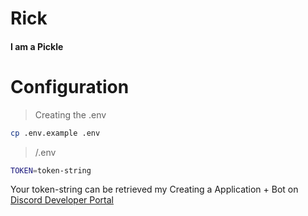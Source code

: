 # Rick
#### I am a Pickle


# Configuration
> Creating the .env
```bash
cp .env.example .env
```
> /.env
```bash
TOKEN=token-string
```

Your token-string can be retrieved my Creating a Application + Bot on [Discord Developer Portal](https://discordapp.com/developers/applications/)
